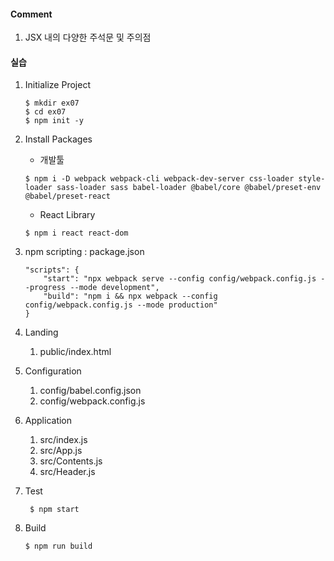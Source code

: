#### Comment
1. JSX 내의 다양한 주석문 및 주의점 

#### 실습
1. Initialize Project

    ```    
    $ mkdir ex07
    $ cd ex07
    $ npm init -y 
    ```

2. Install Packages
    - 개발툴

    ```
    $ npm i -D webpack webpack-cli webpack-dev-server css-loader style-loader sass-loader sass babel-loader @babel/core @babel/preset-env @babel/preset-react
    ```

    - React Library

   ```
   $ npm i react react-dom
   ```

3. npm scripting : package.json

    ```
    "scripts": {
        "start": "npx webpack serve --config config/webpack.config.js --progress --mode development",
        "build": "npm i && npx webpack --config config/webpack.config.js --mode production"
    }  
    ```

4. Landing

    1) public/index.html

5. Configuration

    1) config/babel.config.json
    2) config/webpack.config.js

6. Application
    
    1) src/index.js
    2) src/App.js
    3) src/Contents.js
    4) src/Header.js

7. Test

   ```
    $ npm start
   ```

8. Build

   ```
   $ npm run build 
   ```